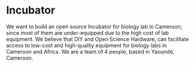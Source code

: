 # Incubator
We want to build an open source Incubator for biology lab in Cameroon; since most of them are under-equipped due to the high cost of lab equipment. We believe that DIY and Open Science Hardware, can facilitate access to low-cost and high-quality equipment for biology labs in Cameroon and Africa. We are a team of 4 people, based in Yaoundé, Cameroon. 
